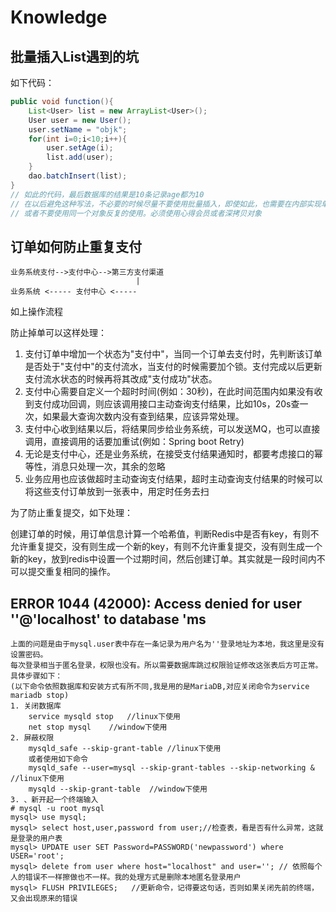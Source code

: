 # Knowledge

## 批量插入List遇到的坑

如下代码：

```java
public void function(){
	List<User> list = new ArrayList<User>();
    User user = new User();
    user.setName = "objk";
    for(int i=0;i<10;i++){
        user.setAge(i);
        list.add(user);
    }
    dao.batchInsert(list);
}
// 如此的代码，最后数据库的结果是10条记录age都为10
// 在以后避免这种写法，不必要的时候尽量不要使用批量插入，即使如此，也需要在内部实现单条插入
// 或者不要使用同一个对象反复的使用。必须使用心得会员或者深拷贝对象
```

## 订单如何防止重复支付

```text
业务系统支付-->支付中心-->第三方支付渠道
							|
业务系统 <-----	支付中心 <-----
```

如上操作流程

防止掉单可以这样处理：

1. 支付订单中增加一个状态为"支付中"，当同一个订单去支付时，先判断该订单是否处于"支付中"的支付流水，当支付的时候需要加个锁。支付完成以后更新支付流水状态的时候再将其改成"支付成功"状态。
2. 支付中心需要自定义一个超时时间(例如：30秒)，在此时间范围内如果没有收到支付成功回调，则应该调用接口主动查询支付结果，比如10s，20s查一次，如果最大查询次数内没有查到结果，应该异常处理。
3. 支付中心收到结果以后，将结果同步给业务系统，可以发送MQ，也可以直接调用，直接调用的话要加重试(例如：Spring boot Retry)
4. 无论是支付中心，还是业务系统，在接受支付结果通知时，都要考虑接口的幂等性，消息只处理一次，其余的忽略
5. 业务应用也应该做超时主动查询支付结果，超时主动查询支付结果的时候可以将这些支付订单放到一张表中，用定时任务去扫

为了防止重复提交，如下处理：

创建订单的时候，用订单信息计算一个哈希值，判断Redis中是否有key，有则不允许重复提交，没有则生成一个新的key，有则不允许重复提交，没有则生成一个新的key，放到redis中设置一个过期时间，然后创建订单。其实就是一段时间内不可以提交重复相同的操作。



## ERROR 1044 (42000): Access denied for user ''@'localhost' to database 'ms

```text
上面的问题是由于mysql.user表中存在一条记录为用户名为''登录地址为本地，我这里是没有设置密码。
每次登录相当于匿名登录，权限也没有。所以需要数据库跳过权限验证修改这张表后方可正常。具体步骤如下：
(以下命令依照数据库和安装方式有所不同,我是用的是MariaDB,对应关闭命令为service mariadb stop)
1. 关闭数据库
	service mysqld stop   //linux下使用   
	net stop mysql    //window下使用
2. 屏蔽权限
    mysqld_safe --skip-grant-table //linux下使用
    或者使用如下命令
	mysqld_safe --user=mysql --skip-grant-tables --skip-networking & //linux下使用
    mysqld --skip-grant-table  //window下使用
3. 、新开起一个终端输入
# mysql -u root mysql
mysql> use mysql;
mysql> select host,user,password from user;//检查表，看是否有什么异常，这就是登录的用户表
mysql> UPDATE user SET Password=PASSWORD('newpassword') where USER='root';
mysql> delete from user where host="localhost" and user=''; // 依照每个人的错误不一样擦做也不一样。我的处理方式是删除本地匿名登录用户
mysql> FLUSH PRIVILEGES;   //更新命令，记得要这句话，否则如果关闭先前的终端，又会出现原来的错误
```

